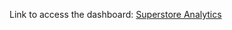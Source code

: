 Link to access the dashboard: [Superstore Analytics](https://app.powerbi.com/reportEmbed?reportId=46c0dd0d-0867-43dc-951d-e81755d2d844&autoAuth=true&ctid=128753ab-cb28-4f82-9733-2b9b91d2aca9) 
